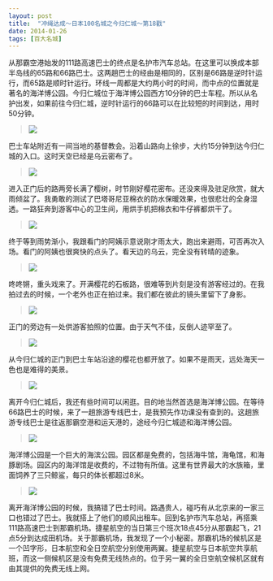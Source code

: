 ```yaml
---
layout: post
title:  "冲绳达成～日本100名城之今归仁城～第18戳"
date: 2014-01-26
tags: [百大名城]
---
```


从那霸空港始发的111路高速巴士的终点是名护市汽车总站。在这里可以换成本部半岛线的65路和66路巴士。这两趟巴士的经由是相同的，区别是66路是逆时针运行，而65路是顺时针运行。环线一周都是大约两小时的时间，而中点的位置就是著名的海洋博公园。今归仁城位于海洋博公园西方10分钟的巴士车程。所以从名护出发，如果前往今归仁城，逆时针运行的66路可以在比较短的时间到达，用时50分钟。

> <img src="{{ site.baseurl }}/assets/oshiro/098/nikijinjou-001.jpg">

巴士车站附近有一间当地的基督教会。沿着山路向上徐步，大约15分钟到达今归仁城的入口。这时天空已经是乌云密布了。

> <img src="{{ site.baseurl }}/assets/oshiro/098/nikijinjou-002.jpg">

进入正门后的路两旁长满了樱树，时节刚好樱花密布。还没来得及驻足欣赏，就大雨倾盆了。我勇敢的测试了巴塔哥尼亚棉衣的防水保暖效果，也很悲壮的全身湿透。一路狂奔到游客中心的卫生间，用烘手机把棉衣和牛仔裤都烘干了。

> <img src="{{ site.baseurl }}/assets/oshiro/098/nikijinjou-003.jpg">

终于等到雨势渐小，我跟看门的阿姨示意说刚才雨太大，跑出来避雨，可否再次入场。看门的阿姨也很爽快的点头了。看天边的乌云，完全没有转晴的迹象。

> <img src="{{ site.baseurl }}/assets/oshiro/098/nikijinjou-004.jpg">

咚咚锵，重头戏来了。开满樱花的石板路，很难等到片刻是没有游客经过的。在我拍过去的时候，一个老外也正在拍过来。我们都在彼此的镜头里留下了身影。

> <img src="{{ site.baseurl }}/assets/oshiro/098/nikijinjou-005.jpg">

正门的旁边有一处供游客拍照的位置。由于天气不佳，反倒人迹罕至了。

> <img src="{{ site.baseurl }}/assets/oshiro/098/nikijinjou-006.jpg">

从今归仁城的正门到巴士车站沿途的樱花也都开放了。如果不是雨天，远处海天一色也是难得的美景。

> <img src="{{ site.baseurl }}/assets/oshiro/098/nikijinjou-007.jpg">

离开今归仁城后，我还有些时间可以闲逛。目的地当然首选是海洋博公园。在等待66路巴士的时候，来了一趟旅游专线巴士，是我预先作功课没有查到的。这趟旅游专线巴士是往返那霸空港和运天港的，途经今归仁城迹和海洋博公园。

> <img src="{{ site.baseurl }}/assets/oshiro/098/nikijinjou-008.jpg">

海洋博公园是一个巨大的海滨公园。园区都是免费的，包括海牛馆，海龟馆，和海豚剧场。园区内的海洋馆是收费的，不过物有所值。这里有世界最大的水族箱，里面饲养了三只鲸鲨，每只的体长都超过8米。

> <img src="{{ site.baseurl }}/assets/oshiro/098/nikijinjou-009.jpg">

离开海洋博公园的时候，我搞错了巴士时间。路遇贵人，碰巧有从北京来的一家三口也错过了巴士。我就搭上了他们的顺风出租车。回到名护市汽车总站，再搭乘111路高速巴士到那霸机场。捷星航空的当日第三个班次18点45分从那霸起飞，21点5分到达成田机场。关于那霸机场，我发现了一个小秘密。那霸机场的候机区是一个凹字形，日本航空和全日空航空分别使用两翼。捷星航空与日本航空共享航班，而这一侧候机区是没有免费无线热点的。位于另一翼的全日空航空候机区就有由其提供的免费无线上网。
